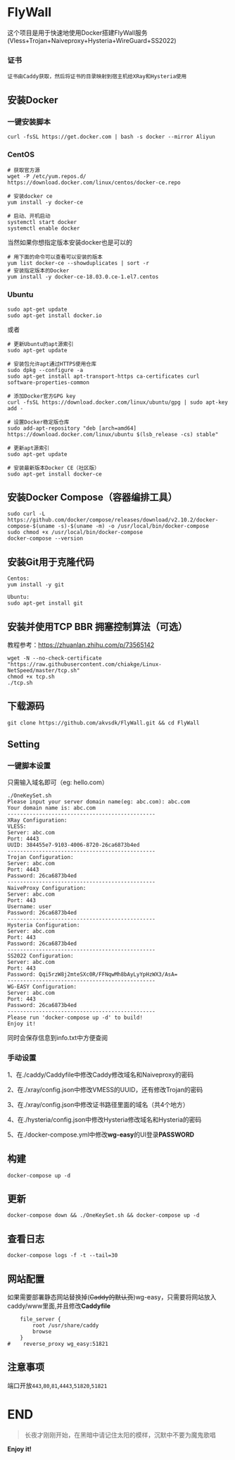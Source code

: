 # FlyWall

这个项目是用于快速地使用Docker搭建FlyWall服务(Vless+Trojan+Naiveproxy+Hysteria+WireGuard+SS2022)

### 证书

```
证书由Caddy获取，然后将证书的目录映射到宿主机给XRay和Hysteria使用
```

## 安装Docker

### 一键安装脚本

```
curl -fsSL https://get.docker.com | bash -s docker --mirror Aliyun
```

### CentOS

```
# 获取官方源
wget -P /etc/yum.repos.d/ https://download.docker.com/linux/centos/docker-ce.repo

# 安装docker ce
yum install -y docker-ce

# 启动、开机启动
systemctl start docker
systemctl enable docker
```

当然如果你想指定版本安装docker也是可以的

```
# 用下面的命令可以查看可以安装的版本
yum list docker-ce --showduplicates | sort -r
# 安装指定版本的Docker
yum install -y docker-ce-18.03.0.ce-1.el7.centos
```

### Ubuntu

```
sudo apt-get update
sudo apt-get install docker.io
```

或者

```
# 更新Ubuntu的apt源索引
sudo apt-get update

# 安装包允许apt通过HTTPS使用仓库
sudo dpkg --configure -a
sudo apt-get install apt-transport-https ca-certificates curl software-properties-common

# 添加Docker官方GPG key
curl -fsSL https://download.docker.com/linux/ubuntu/gpg | sudo apt-key add -

# 设置Docker稳定版仓库
sudo add-apt-repository "deb [arch=amd64] https://download.docker.com/linux/ubuntu $(lsb_release -cs) stable"

# 更新apt源索引
sudo apt-get update

# 安装最新版本Docker CE（社区版）
sudo apt-get install docker-ce
```


## 安装Docker Compose（容器编排工具）
```
sudo curl -L https://github.com/docker/compose/releases/download/v2.10.2/docker-compose-$(uname -s)-$(uname -m) -o /usr/local/bin/docker-compose
sudo chmod +x /usr/local/bin/docker-compose
docker-compose --version
```

## 安装Git用于克隆代码

```
Centos:
yum install -y git

Ubuntu:
sudo apt-get install git
```

## 安装并使用TCP BBR 拥塞控制算法（可选）

教程参考：https://zhuanlan.zhihu.com/p/73565142

```
wget -N --no-check-certificate "https://raw.githubusercontent.com/chiakge/Linux-NetSpeed/master/tcp.sh" 
chmod +x tcp.sh 
./tcp.sh
```

## 下载源码

```
git clone https://github.com/akvsdk/FlyWall.git && cd FlyWall
```

## Setting

### 一键脚本设置

只需输入域名即可（eg: hello.com）

```
./OneKeySet.sh
Please input your server domain name(eg: abc.com): abc.com
Your domain name is: abc.com
-----------------------------------------------
XRay Configuration:
VLESS:
Server: abc.com
Port: 4443
UUID: 384455e7-9103-4006-8720-26ca6873b4ed
-----------------------------------------------
Trojan Configuration:
Server: abc.com
Port: 4443
Password: 26ca6873b4ed
-----------------------------------------------
NaiveProxy Configuration:
Server: abc.com
Port: 443
Username: user
Password: 26ca6873b4ed
-----------------------------------------------
Hysteria Configuration:
Server: abc.com
Port: 443
Password: 26ca6873b4ed
-----------------------------------------------	
SS2022 Configuration:
Server: abc.com
Port: 443
Password: Qqi5rzW8j2mteSXc0R/FFNqwMh8bAyLyYpHzWX3/AsA=
-----------------------------------------------
WG-EASY Configuration:
Server: abc.com
Port: 443
Password: 26ca6873b4ed
-----------------------------------------------	
Please run 'docker-compose up -d' to build!
Enjoy it!
```
同时会保存信息到info.txt中方便查阅

### 手动设置

1、在./caddy/Caddyfile中修改Caddy修改域名和Naiveproxy的密码

2、在./xray/config.json中修改VMESS的UUID，还有修改Trojan的密码

3、在./xray/config.json中修改证书路径里面的域名（共4个地方）

4、在./hysteria/config.json中修改Hysteria修改域名和Hysteria的密码

5、在./docker-compose.yml中修改**wg-easy**的UI登录**PASSWORD**

## 构建
```
docker-compose up -d
```

## 更新

```
docker-compose down && ./OneKeySet.sh && docker-compose up -d
```

## 查看日志

```
docker-compose logs -f -t --tail=30
```

## 网站配置

如果需要部署静态网站替换掉(~~Caddy的默认页~~)wg-easy，只需要将网站放入caddy/www里面,并且修改**Caddyfile**
```
    file_server {
        root /usr/share/caddy
        browse
    }
#    reverse_proxy wg_easy:51821
```

## 注意事项

端口开放`443`,`80`,`81`,`4443`,`51820`,`51821`


# END

> 长夜才刚刚开始，在黑暗中请记住太阳的模样，沉默中不要为魔鬼歌唱

**Enjoy it!**
